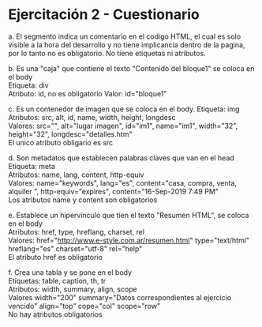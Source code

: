 # Ejercitación 2 - Cuestionario


a. El segmento indica un comentario en el codigo HTML, el cual es solo visible a la hora del desarrollo y no tiene implicancia dentro de la pagina, por lo tanto no es obligatorio. No tiene etiquetas ni atributos.

b.  Es una "caja" que contiene el texto "Contenido del bloque1" se coloca en el body\
Etiqueta: div\
Atributo: id, no es obligatorio
Valor: id="bloque1"

c. Es un contenedor de imagen que se coloca en el body.
Etiqueta: img\
Atributos: src, alt, id, name, width, height, longdesc\
Valores: src="", alt="lugar imagen", id="im1", name="im1", width="32", height="32", longdesc="detalles.htm"\
El unico atributo obligario es src

d. Son metadatos que establecen palabras claves que van en el head\
Etiqueta: meta\
Atributos: name, lang, content, http-equiv\
Valores: name="keywords", lang="es", content="casa, compra, venta, alquiler ", http-equiv="expires", content="16-Sep-2019 7:49 PM"\
Los atributos name y content son obligatorios


e. Establece un hipervinculo que tien el texto "Resumen HTML", se coloca en el body\
Atributos: href, type, hreflang, charset, rel\
Valores: href="http://www.e-style.com.ar/resumen.html" type="text/html" hreflang="es" charset="utf-8"
rel="help"\
El atributo href es obligatorio

f. Crea una tabla y se pone en el body\
Etiquetas: table, caption, th, tr \
Atributos: width, summary, align, scope \
Valores width="200" summary="Datos correspondientes al ejercicio vencido" align="top" cope="col" scope="row"\
No hay atributos obligatorios
